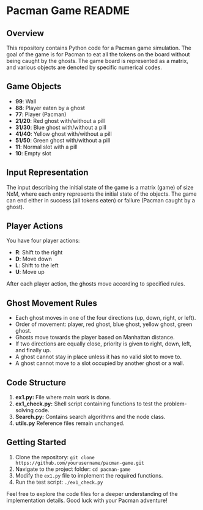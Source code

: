 # Pacman Game README

## Overview

This repository contains Python code for a Pacman game simulation. The goal of the game is for Pacman to eat all the tokens on the board without being caught by the ghosts. The game board is represented as a matrix, and various objects are denoted by specific numerical codes.

## Game Objects

- **99**: Wall
- **88**: Player eaten by a ghost
- **77**: Player (Pacman)
- **21/20**: Red ghost with/without a pill
- **31/30**: Blue ghost with/without a pill
- **41/40**: Yellow ghost with/without a pill
- **51/50**: Green ghost with/without a pill
- **11**: Normal slot with a pill
- **10**: Empty slot

## Input Representation

The input describing the initial state of the game is a matrix (game) of size NxM, where each entry represents the initial state of the objects. The game can end either in success (all tokens eaten) or failure (Pacman caught by a ghost).

## Player Actions

You have four player actions:
- **R**: Shift to the right
- **D**: Move down
- **L**: Shift to the left
- **U**: Move up

After each player action, the ghosts move according to specified rules.

## Ghost Movement Rules

- Each ghost moves in one of the four directions (up, down, right, or left).
- Order of movement: player, red ghost, blue ghost, yellow ghost, green ghost.
- Ghosts move towards the player based on Manhattan distance.
- If two directions are equally close, priority is given to right, down, left, and finally up.
- A ghost cannot stay in place unless it has no valid slot to move to.
- A ghost cannot move to a slot occupied by another ghost or a wall.

## Code Structure

1. **ex1.py:** File where main work is done. 
2. **ex1_check.py:** Shell script containing functions to test the problem-solving code. 
3. **Search.py:** Contains search algorithms and the node class.
4. **utils.py** Reference files remain unchanged.

## Getting Started

1. Clone the repository: `git clone https://github.com/yourusername/pacman-game.git`
2. Navigate to the project folder: `cd pacman-game`
3. Modify the `ex1.py` file to implement the required functions.
4. Run the test script: `./ex1_check.py`

Feel free to explore the code files for a deeper understanding of the implementation details. Good luck with your Pacman adventure!
